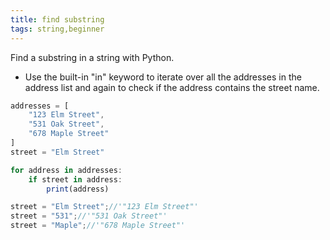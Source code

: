```yaml
---
title: find substring
tags: string,beginner
---
```


Find a substring in a string with Python.

- Use the built-in "in" keyword to iterate over all the addresses in the address list and again to check if the address contains the street name.

```js
addresses = [
    "123 Elm Street",
    "531 Oak Street",
    "678 Maple Street"
]
street = "Elm Street"
```

```js
for address in addresses:
    if street in address:
        print(address)
```

```js
street = "Elm Street";//'"123 Elm Street"'
street = "531";//'"531 Oak Street"'
street = "Maple";//'"678 Maple Street"'
```
